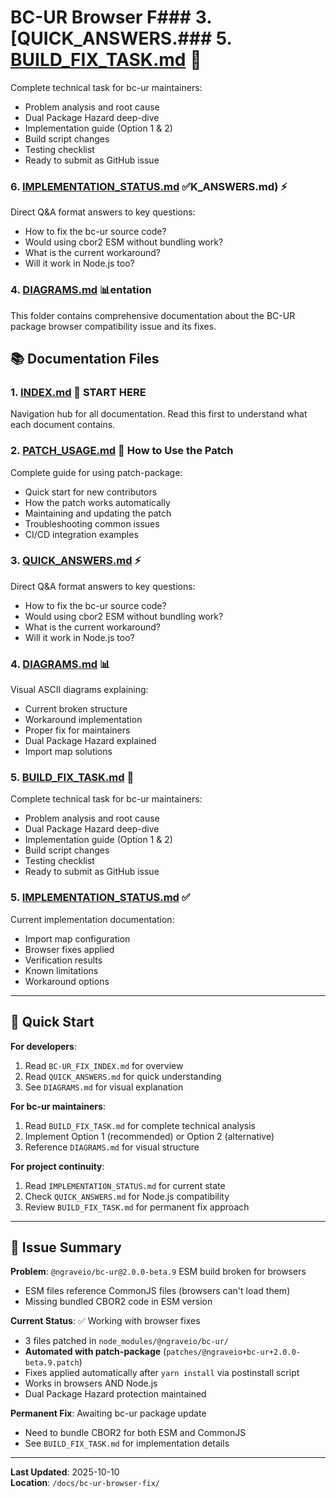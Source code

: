 # BC-UR Browser F### 3. [QUICK_ANSWERS.### 5. [BUILD_FIX_TASK.md](./BC-UR_BUILD_FIX_TASK.md) 🔧
Complete technical task for bc-ur maintainers:
- Problem analysis and root cause
- Dual Package Hazard deep-dive
- Implementation guide (Option 1 & 2)
- Build script changes
- Testing checklist
- Ready to submit as GitHub issue

### 6. [IMPLEMENTATION_STATUS.md](./IMPORT_SETUP_SUMMARY.md) ✅K_ANSWERS.md) ⚡
Direct Q&A format answers to key questions:
- How to fix the bc-ur source code?
- Would using cbor2 ESM without bundling work?
- What is the current workaround?
- Will it work in Node.js too?

### 4. [DIAGRAMS.md](./BC-UR_FIX_DIAGRAM.md) 📊entation

This folder contains comprehensive documentation about the BC-UR package browser compatibility issue and its fixes.

## 📚 Documentation Files

### 1. [INDEX.md](./BC-UR_FIX_INDEX.md) 📖 **START HERE**
Navigation hub for all documentation. Read this first to understand what each document contains.

### 2. [PATCH_USAGE.md](./PATCH_USAGE.md) 🔧 **How to Use the Patch**
Complete guide for using patch-package:
- Quick start for new contributors
- How the patch works automatically
- Maintaining and updating the patch
- Troubleshooting common issues
- CI/CD integration examples

### 3. [QUICK_ANSWERS.md](./QUICK_ANSWERS.md) ⚡
Direct Q&A format answers to key questions:
- How to fix the bc-ur source code?
- Would using cbor2 ESM without bundling work?
- What is the current workaround?
- Will it work in Node.js too?

### 4. [DIAGRAMS.md](./BC-UR_FIX_DIAGRAM.md) 📊
Visual ASCII diagrams explaining:
- Current broken structure
- Workaround implementation
- Proper fix for maintainers
- Dual Package Hazard explained
- Import map solutions

### 5. [BUILD_FIX_TASK.md](./BC-UR_BUILD_FIX_TASK.md) 🔧
Complete technical task for bc-ur maintainers:
- Problem analysis and root cause
- Dual Package Hazard deep-dive
- Implementation guide (Option 1 & 2)
- Build script changes
- Testing checklist
- Ready to submit as GitHub issue

### 5. [IMPLEMENTATION_STATUS.md](./IMPORT_SETUP_SUMMARY.md) ✅
Current implementation documentation:
- Import map configuration
- Browser fixes applied
- Verification results
- Known limitations
- Workaround options

---

## 🚀 Quick Start

**For developers**:
1. Read `BC-UR_FIX_INDEX.md` for overview
2. Read `QUICK_ANSWERS.md` for quick understanding
3. See `DIAGRAMS.md` for visual explanation

**For bc-ur maintainers**:
1. Read `BUILD_FIX_TASK.md` for complete technical analysis
2. Implement Option 1 (recommended) or Option 2 (alternative)
3. Reference `DIAGRAMS.md` for visual structure

**For project continuity**:
1. Read `IMPLEMENTATION_STATUS.md` for current state
2. Check `QUICK_ANSWERS.md` for Node.js compatibility
3. Review `BUILD_FIX_TASK.md` for permanent fix approach

---

## 🔑 Issue Summary

**Problem**: `@ngraveio/bc-ur@2.0.0-beta.9` ESM build broken for browsers
- ESM files reference CommonJS files (browsers can't load them)
- Missing bundled CBOR2 code in ESM version

**Current Status**: ✅ Working with browser fixes
- 3 files patched in `node_modules/@ngraveio/bc-ur/`
- **Automated with patch-package** (`patches/@ngraveio+bc-ur+2.0.0-beta.9.patch`)
- Fixes applied automatically after `yarn install` via postinstall script
- Works in browsers AND Node.js
- Dual Package Hazard protection maintained

**Permanent Fix**: Awaiting bc-ur package update
- Need to bundle CBOR2 for both ESM and CommonJS
- See `BUILD_FIX_TASK.md` for implementation details

---

**Last Updated**: 2025-10-10  
**Location**: `/docs/bc-ur-browser-fix/`
